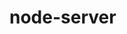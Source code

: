 # node-server
<!-- nodejs server需要依赖的几个重要模块：
1. express:
nodejs的Web应用框架，如下创建一个基本的express程序
var express = require('express');
var app = express();
app.get('/', function(req, res){
  res.send('hello world');
});
app.listen(8080);

2. bodyParser：
express默认使用的模块，用于解析http请求，
app.use(bodyParser.urlencoded({ extended: false }));
     //用于解析req.body数据

3. mysql：
nodejs需要依赖的数据库模块。
解决跨域请求
app.all('*', function(req, res, next) {
    //允许的来源
    res.header("Access-Control-Allow-Origin", "*");
    //允许的头部信息，如果自定义请求头，需要添加以下信息，允许列表可以根据需求添加
    res.header("Access-Control-Allow-Headers", "Content-Type, Content-Length, Authorization, Accept, X-Requested-With , yourHeaderFeild");
    //允许的请求类型
    res.header("Access-Control-Allow-Methods","PUT,POST,GET,DELETE,OPTIONS");
    res.header("X-Powered-By",' 3.2.1')
    next();
});

解析请求信息
1. 路由
app.VERB(path, [callback...], callback)
app.VERB() 方法为Express提供路由方法, VERB 是指某一个HTTP 动作, 比如 app.get()。例如
app.get('/', function(req, res, next){
  res.send('hello world');
});

路径字符串会被转为正则表达式，当接收到get请求之后，Express会将请求路径与该正则表达式比较，符合条件的会执行回调方法。
2. 解析请求参数
get请求
app.get('/', function(req, res, next) {
    var querys = req.query || {};//获取get请求的请求参数
    var query = req.originalUrl;//获取请求url
    res.send('hello world');
});

post请求
app.post('/', function(req, res, next) {
    var body = req.body;//获取post请求的请求参数
    var query = req.originalUrl;//获取请求url
    res.send('hello world');
});

响应请求
res.send([body|status], [body])方法用于返回信息，status默认为200，例如
res.send({});
res.send([]);
res.send("");
res.send(404,'{"errno":"10001", "errmsg":"访问页面或者接口不存在！"}')

与数据库交互
1. 与数据库建立连接
connection = mysql.createConnection({
        host: '',
        user: 'root',
        password: '******',
        database: 'test'
    });
    connection.connect();

2. 执行sql语句
connection.query("sql",[params], function(err, result, fields){});

var table = "table";//要查询的数据表
var query = "/test"; //path参数
var sql = 'select content from '+table+' where path = ' +'"'+ query +'"';
connection.query(sql,function(err, result, fields){
    if(err){
        //失败，执行异常处理
    }else{
        //成功，返回请求信息
        var firtRow = result[0] || {};//result为数据库检索结果
    }
});

再如

var table = "table";//要查询的数据表
var params = ["/test","post","1"];
var sql = 'UPDATE ' + table + ' SET path = ?, sendtype = ?, WHERE id = ?';
connection.query(sql, params, function(err, result){
    if(err){
        //失败，执行异常处理
    }else{
        //成功，返回请求信息
    }
});

注意：数据库检索结果是以键值对的形式返回的，例如
'select content from table where id=1'
//返回的结果信息为
"content":"testcontent"
从数据库获取信息之后需要进行处理才能返回到客户端。
3. 断开连接
connection.end();
每次执行sql语句之后，最好断开与数据库的连接，下次再执行的时候再重新建立连接。
参考链接：Express - api参考
ps: http-server 是简单的零配置命令行HTTP服务器, 基于 nodeJs.
如果不想重复的写 nodeJs 的 web-server.js, 则可以使用
安装 (全局安装加 -g) :    npm install http-server
Windows 下使用:
在站点目录下开启命令行输入
http-server
访问: http://localhost:8080 or http://127.0.0.1:8080
使用于package.json
"scripts": {
"start": "http-server -a 0.0.0.0 -p 8000",
}
参数 :


-p 端口号 (默认 8080)

-a IP 地址 (默认 0.0.0.0)

-d 显示目录列表 (默认 'True')

-i 显示 autoIndex (默认 'True')

-e or --ext 如果没有提供默认的文件扩展名(默认 'html')

-s or --silent 禁止日志信息输出

--cors 启用 CORS via the Access-Control-Allow-Origin header

-o 在开始服务后打开浏览器

-c 为 cache-control max-age header 设置Cache time(秒) , e.g. -c10 for 10 seconds (defaults to '3600'). 禁用 caching, 则使用 -c-1.

-U 或 --utc 使用UTC time 格式化log消息

-P or --proxy Proxies all requests which can't be resolved locally to the given url. e.g.: -P http://someurl.com

-S or --ssl 启用 https

-C or --cert ssl cert 文件路径 (default: cert.pem)

-K or --key Path to ssl key file (default: key.pem).

-r or --robots Provide a /robots.txt (whose content defaults to 'User-agent: *\nDisallow: /')

-h or --help 打印以上列表并退出 http-server 是一个简单的零配置命令行HTTP服务器, 基于 nodeJs -->
